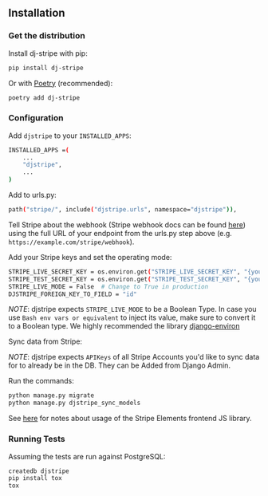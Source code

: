 ## Installation

### Get the distribution

Install dj-stripe with pip:

```bash
pip install dj-stripe
```

Or with [Poetry](https://python-poetry.org/) (recommended):

```bash
poetry add dj-stripe
```

### Configuration

Add `djstripe` to your `INSTALLED_APPS`:

```bash
INSTALLED_APPS =(
    ...
    "djstripe",
    ...
)
```

Add to urls.py:

```bash
path("stripe/", include("djstripe.urls", namespace="djstripe")),
```

Tell Stripe about the webhook (Stripe webhook docs can be found
[here](https://stripe.com/docs/webhooks)) using the full URL of your
endpoint from the urls.py step above (e.g.
`https://example.com/stripe/webhook`).

Add your Stripe keys and set the operating mode:

```bash
STRIPE_LIVE_SECRET_KEY = os.environ.get("STRIPE_LIVE_SECRET_KEY", "{your secret key}")
STRIPE_TEST_SECRET_KEY = os.environ.get("STRIPE_TEST_SECRET_KEY", "{your secret key}")
STRIPE_LIVE_MODE = False  # Change to True in production
DJSTRIPE_FOREIGN_KEY_TO_FIELD = "id"
```

_NOTE_: djstripe expects `STRIPE_LIVE_MODE` to be a Boolean Type. In case you use `Bash env vars or equivalent` to inject its value, make sure to convert it to a Boolean type. We highly recommended the library [django-environ](https://django-environ.readthedocs.io/en/latest/)

Sync data from Stripe:

_NOTE_: djstripe expects `APIKeys` of all Stripe Accounts you'd like to sync data for to already be in the DB. They can be Added from Django Admin.

Run the commands:

```bash
python manage.py migrate
python manage.py djstripe_sync_models
```

See [here](stripe_elements_js.md#integrating_stripe_elements-js_sdk) for notes about usage of the Stripe Elements
frontend JS library.

### Running Tests

Assuming the tests are run against PostgreSQL:

```bash
createdb djstripe
pip install tox
tox
```
